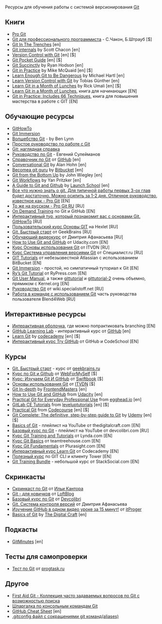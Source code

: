 Ресурсы для обучения работы с системой версионирования [Git](https://git-scm.com/)

## Книги

*   [Pro Git](http://git-scm.com/book/ru/v2)
*   [Git для профессионального программиста](https://www.ozon.ru/context/detail/id/147725679/) - С.Чакон, Б.Штрауб [$]
*   [Git In The Trenches](http://cbx33.github.io/gitt/download.html) [en]
*   [Git internals](https://github.com/pluralsight/git-internals-pdf/raw/master/drafts/peepcode-git.pdf) by
Scott Chacon [en]
*   [Version Control with Git](http://shop.oreilly.com/product/0636920022862.do) [en] [$]
*   [Git Pocket Guide](http://shop.oreilly.com/product/0636920024972.do) [en] [$]
*   [Git Succinctly](https://www.syncfusion.com/ebooks/git) by Ryan Hodson [en]
*   [Git in Practice](https://www.manning.com/books/git-in-practice) by Mike McQuaid [en] [$]
*   [Learn Enough Git to Be Dangerous](https://www.learnenough.com/git-tutorial) by Michael Hartl [en]
*   [Learn Version Control with Git](https://www.git-tower.com/learn/git/ebook/en/command-line/introduction) by
Tobias Günther [en]
*   [Learn Git in a Month of Lunches](https://www.manning.com/books/learn-git-in-a-month-of-lunches) by Rick Umali [en]
[$]
*	[Learn Git in a Month of Lunches](https://www.amazon.com/Learn-Month-Lunches-Rick-Umali/dp/1617292419), книга для начинающих [EN]
*	[Git in Practice: Includes 66 Techniques](https://www.amazon.com/Git-Practice-Techniques-Mike-McQuaid/dp/1617291978), книга для повышения мастерства в работе с GIT [EN]


## Обучающие ресурсы

*   [GitHowTo](https://githowto.com/ru)
*   [Git Immersion](http://gitimmersion.com/)
*   [Волшебство Git](http://www-cs-students.stanford.edu/~blynn/gitmagic/intl/ru) - by Ben Lynn
*   [Простое руководство по работе с Git](http://rogerdudler.github.io/git-guide/index.ru.html)
*   [Git: наглядная справка](http://marklodato.github.io/visual-git-guide/index-ru.html)
*   [Руководство по Git](http://proselyte.net/tutorials/git) - Евгений Сулейманов
*   [Справочник по Git](https://guides.github.com/introduction/git-handbook/) от [GitHub](https://github.com/) [en]
*   [Conversational Git](http://blog.anvard.org/conversational-git/) by Alan Hohn [en]
*   [Becomea git guru](https://www.atlassian.com/git/tutorials) by [Bitbucket](https://bitbucket.org/) [en]
*   [Git from the Bottom Up](https://jwiegley.github.io/git-from-the-bottom-up/) by John Wiegley [en]
*   [Git Workflows](http://documentup.com/skwp/git-workflows-book) by Yan Pritzker [en]
*   [A Guide to Git and Github](https://launchschool.com/books/git) by [Launch School](https://launchschool.com/) [en]
*	[Все что нужно знать о git. Для типичной работы первых 3-ох глав будет достаточно. Можно осилить за 1-2 дня. Отличное руководство, известное как - Pro Git](https://git-scm.com/book/en/v2) [EN]
* 	[То же на русском - Pro Git RU](https://git-scm.com/book/ru/v1) [RU]
*	[On Demand Training](https://services.github.com/on-demand/) по Git и GitHub [EN]
*	[Интерактивный тур, который познакомит вас с основами Git. GitHowTo](https://githowto.com/) [RU]
*	[Пользовательский курс Основы GIT](https://ru.hexlet.io/courses/git_base)  на Hexlet [RU]
*	[Git. Быстрый старт](https://geekbrains.ru/courses/66) от GeekBrains [RU]
*	[Обучающий видеокурс](http://simple-training.com/category/git-vcs/) от Дмитрия Афанасьева [RU]
*	[How to Use Git and GitHub](https://www.udacity.com/course/how-to-use-git-and-github--ud775) от Udacity.com [EN]
* 	[Курс Основы использования Git](https://itvdn.com/ru/video/basics-using-git) от ITVDN [RU]
* 	[Курс Система управления версиями Git](http://www.specialist.ru/course/git) от Специалист.ru [RU]
* 	[GIT Tutorials](https://www.atlassian.com/git/tutorials) от небезызвестной Atlassian с использованием BitBucket [EN]
* 	[Git Immersion](http://gitimmersion.com/index.html) - простой, но симпатичный туториал к Git [EN]
* 	[Ry’s Git Tutorial](http://rypress.com/tutorials/git/index) от RyPress.com [EN]
* 	[Git User Manual](https://www.kernel.org/pub/software/scm/git/docs/user-manual.html), а также [gittutorial](ftp://www.kernel.org/pub/software/scm/git/docs/gittutorial.html) и [gittutorial-2](ftp://www.kernel.org/pub/software/scm/git/docs/gittutorial-2.html) очень объемно, прямиком с Kernel.org [EN]
* 	[Руководство Git](http://wiki.specialistoff.net/index.php/%D0%A0%D1%83%D0%BA%D0%BE%D0%B2%D0%BE%D0%B4%D1%81%D1%82%D0%B2%D0%BE_Git#.D0.92.D0.B2.D0.B5.D0.B4.D0.B5.D0.BD.D0.B8.D0.B5) от wiki.specialistoff.net [RU]
* 	[Работа в команде с использованием Git](https://www.blend4web.com/doc/ru/git_short_manual.html) часть руководства пользователя Blend4Web [RU]

## Интерактивные ресурсы

*	[Интерактивная оболочка](http://learngitbranching.js.org/), где можно попрактиковать branching [EN]
*   [GitHub Learning Lab](https://lab.github.com/) - интерактивный курс от [GitHub](https://github.com/) [en]
*   [Learn Git](https://www.codecademy.com/learn/learn-git#course-landing-page) by
[codecademy](https://www.codecademy.com/) [en] [$]
*	[Интерактивный курс Try GitHub](https://try.github.io/levels/1/challenges/1) от GitHub и CodeSchool [EN]


## Курсы

*   [Git. Быстрый старт](https://geekbrains.ru/courses/66) - курс от [geekbrains.ru](https://geekbrains.ru)
*   [Курс по Git и Github](https://webformyself.com/category/premium/javascript-premium/gitpremium/) от
[WebForMySelf](https://webformyself.com/) [$]
*   [Курс: Изучаем Git И GitHub](https://swiftbook.ru/contents/git-and-github/) от [Swiftbook](https://swiftbook.ru/) [$]
*   [Основы использования Git](https://itvdn.com/ru/video/basics-using-git) от [ITVDN](https://itvdn.com/ru) [$]
*   [Git In-depth](https://frontendmasters.com/courses/git-in-depth/) by
[FrontendMasters](https://frontendmasters.com/) [en]
*   [How to Use Git and GitHub](https://www.udacity.com/course/how-to-use-git-and-github--ud775) from
[Udacity](https://www.udacity.com/) [en]
*   [Practical Git for Everyday Professional Use](https://egghead.io/courses/practical-git-for-everyday-professional-use)
from [egghead.io](https://egghead.io/) [en]
*   [GitLab CE Tutorials](https://www.leveluptutorials.com/tutorials/gitlab-ce-tutorials) from
[leveluptutorials](https://www.leveluptutorials.com/) [en] [$]
*   [Practical Git](https://codecourse.com/watch/practical-git?part=263-untracking-tracked-files) from
[Codecourse](https://codecourse.com/) [en] [$]
*   [Git Complete: The definitive, step-by-step guide to Git](https://www.udemy.com/git-complete/) by
[Udemy](https://www.udemy.com/) [en] [$]
* 	[Basics of Git](https://www.youtube.com/playlist?list=PLAkMqlQoeMegAgYKT-Ij20WMaF28mXHmc) - плейлист на YouTube от thedigitalcraft.com [EN]
* 	[Базовый курс по Git](https://www.youtube.com/playlist?list=PLIU76b8Cjem5B3sufBJ_KFTpKkMEvaTQR) - плейлист на YouTube от devcolibri.com [RU]
*	[Курс Git Training and Tutorials](https://www.lynda.com/Git-training-tutorials/1383-0.html) от Lynda.com [EN]
*	[Курс Git Basics](https://teamtreehouse.com/library/git-basics) от teamtreehouse.com [EN]
*	[Курс Git Fundamentals](https://www.pluralsight.com/courses/git-fundamentals) от Plurasight.com [EN]
*	[Интерактивный курс Learn Git](https://www.codecademy.com/learn/learn-git) от Codecademy [EN]
*	[Полезный курс](https://www.git-tower.com/learn/git/videos) по GIT CLI и клиенту Tower [EN]
*	[Git Training Bundle](https://stacksocial.com/sales/git-training-course) - небольшой курс от StackSocial.com [EN]

## Скринкасты

*   [Скринкаст по Git](https://learn.javascript.ru/screencast/git#skip-add) от
[Ильи Кантора](https://learn.javascript.ru/)
*   [Git - для новичков](https://www.youtube.com/watch?list=PLY4rE9dstrJyTdVJpv7FibSaXB4BHPInb&v=PEKN8NtBDQ0) от
[LoftBlog](https://loftblog.ru/)
*   [Базовый курс по Git](https://www.youtube.com/watch?list=PLIU76b8Cjem5B3sufBJ_KFTpKkMEvaTQR&v=en6gms6e54Q) от
[Devcolibri](https://devcolibri.com/)
*   [Git. Система контроля версий](https://www.youtube.com/watch?v=mpK_MYb38zs&list=PLoonZ8wII66iUm84o7nadL-oqINzBLk5g) от
Дмитрия Афанасьева
*   [Изучение GitHub в одном видео уроке за 15 минут!](https://itproger.com/course/one-lesson/6) от
[itProger](https://itproger.com/course/one-lesson/6)
*   [Basics of Git](https://www.youtube.com/playlist?list=PLAkMqlQoeMegAgYKT-Ij20WMaF28mXHmc) by
[The Digital Craft](https://thedigitalcraft.com/) [en]


## Подкасты

*   [GitMinutes](http://www.gitminutes.com/) [en]

## Тесты для самопроверки

*   [Тест по Git](https://progtask.ru/test-po-git/) от [progtask.ru](https://progtask.ru/)

## Другое

*   [First Aid Git - Коллекция часто задаваемых вопросов по Git с возможностью поиска](http://firstaidgit.ru/)
*   [Шпаргалка по консольным командам Git](https://github.com/nicothin/web-development/tree/master/git)
*   [GitHub Cheat Sheet](https://github.com/tiimgreen/github-cheat-sheet/blob/master/README.md) [en]
*   [.gitconfig файл с сокращениями git команд(aliases)](https://gist.github.com/Yunique/20869747002b5bfec2342d6495856ced)
